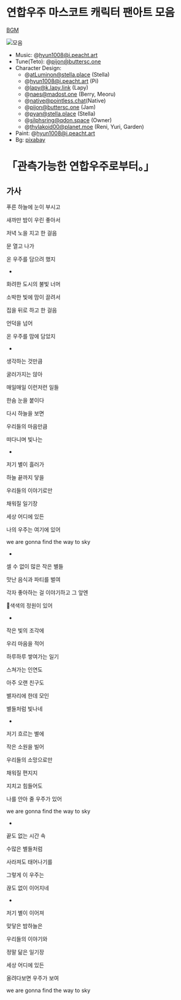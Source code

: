 # 연합우주 마스코트 캐릭터 팬아트 모음

[BGM](https://www.youtube.com/watch?v=QpR1YV6yRmc)

![모음](https://github.com/jyhyun1008/ynabz/assets/93899740/0c08176d-3441-4fca-bdfa-a0289cbb9bea)

- Music: @hyun1008@i.peacht.art
- Tune(Teto): @pijon@buttersc.one
- Character Design:
    - @atLuminon@stella.place (Stella)
    - @hyun1008@i.peacht.art (Pi)
    - @lapy@k.lapy.link (Lapy)
    - @naes@madost.one (Berry, Meoru)
    - @native@pointless.chat(Native)
    - @pijon@buttersc.one (Jam)
    - @pyan@stella.place (Stella)
    - @silphsring@qdon.space (Owner)
    - @thylakoid00@planet.moe (Reni, Yuri, Garden)
- Paint: @hyun1008@i.peacht.art
- Bg: [pixabay](https://pixabay.com/ko/photos/%EB%B3%84-%ED%95%98%EB%8A%98-%EB%B0%A4-1837306/)

# 「관측가능한 연합우주로부터。」

## 가사

푸른 하늘에 눈이 부시고

새까만 밤이 우린 좋아서

저녁 노을 지고 한 걸음 

문 열고 나가

온 우주를 담으려 했지

-

화려한 도시의 불빛 너머

소박한 빛에 맘이 끌려서

집을 뒤로 하고 한 걸음

언덕을 넘어

온 우주를 맘에 담았지

-

생각하는 것만큼

굴러가지는 않아

매일매일 이런저런 일들

한숨 눈을 붙이다

다시 하늘을 보면

우리들의 마음만큼

떠다니며 빛나는

-

저기 별이 흘러가

하늘 끝까지 닿을

우리들의 이야기로만

채워질 일기장

세상 어디에 있든

나의 우주는 여기에 있어 

we are gonna find the way to sky

-

셀 수 없이 많은 작은 별들

맛난 음식과 파티를 벌여

각자 좋아하는 걸 이야기하고 그 앞엔
 
색색의 정원이 있어

-

작은 빛의 조각에

우리 마음을 적어

하루하루 쌓여가는 일기

스쳐가는 인연도

아주 오랜 친구도

별자리에 한데 모인

별들처럼 빛나네

-

저기 흐르는 별에

작은 소원을 빌어

우리들의 소망으로만

채워질 편지지

지치고 힘들어도

나를 안아 줄 우주가 있어

we are gonna find the way to sky

-

끝도 없는 시간 속

수많은 별들처럼

사라져도 태어나기를

그렇게 이 우주는

끊도 없이 이어지네

-

저기 별이 이어져

맞닿은 밤하늘은

우리들의 이야기와

정말 닮은 일기장

세상 어디에 있든

올려다보면 우주가 보여

we are gonna find the way to sky
